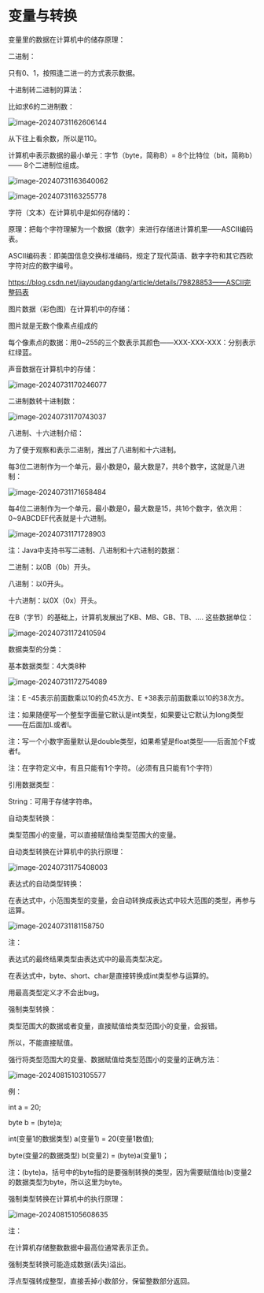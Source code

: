 # 变量与转换

变量里的数据在计算机中的储存原理：

二进制：

只有0、1，按照逢二进一的方式表示数据。

十进制转二进制的算法：

比如求6的二进制数：

![image-20240731162606144](变量与转换/image-20240731162606144.png)

从下往上看余数，所以是110。

计算机中表示数据的最小单元：字节（byte，简称B）= 8个比特位（bit，简称b）——   8个二进制位组成。

![image-20240731163640062](变量与转换/image-20240731163640062.png)

![image-20240731163255778](变量与转换/image-20240731163255778.png)



字符（文本）在计算机中是如何存储的：

原理：把每个字符理解为一个数据（数字）来进行存储进计算机里——ASCII编码表。

ASCII编码表：即美国信息交换标准编码，规定了现代英语、数字字符和其它西欧字符对应的数字编号。

https://blog.csdn.net/jiayoudangdang/article/details/79828853——ASCII完整码表

图片数据（彩色图）在计算机中的存储：

图片就是无数个像素点组成的

每个像素点的数据：用0~255的三个数表示其颜色——XXX-XXX-XXX：分别表示红绿蓝。

声音数据在计算机中的存储：

![image-20240731170246077](变量与转换/image-20240731170246077.png)

二进制数转十进制数：

![image-20240731170743037](变量与转换/image-20240731170743037.png)

八进制、十六进制介绍：

为了便于观察和表示二进制，推出了八进制和十六进制。

每3位二进制作为一个单元，最小数是0，最大数是7，共8个数字，这就是八进制：

![image-20240731171658484](变量与转换/image-20240731171658484.png)

每4位二进制作为一个单元，最小数是0，最大数是15，共16个数字，依次用：0~9ABCDEF代表就是十六进制。

![image-20240731171728903](变量与转换/image-20240731171728903.png)

注：Java中支持书写二进制、八进制和十六进制的数据：

二进制：以0B（0b）开头。

八进制：以0开头。

十六进制：以0X（0x）开头。

在B（字节）的基础上，计算机发展出了KB、MB、GB、TB、.... 这些数据单位：

![image-20240731172410594](变量与转换/image-20240731172410594.png)

数据类型的分类：

基本数据类型：4大类8种

![image-20240731172754089](变量与转换/image-20240731172754089.png)

注：E -45表示前面数乘以10的负45次方、E +38表示前面数乘以10的38次方。

注：如果随便写一个整型字面量它默认是int类型，如果要让它默认为long类型——在后面加L或者l。

注：写一个小数字面量默认是double类型，如果希望是float类型——后面加个F或者f。

注：在字符定义中，有且只能有1个字符。（必须有且只能有1个字符）

引用数据类型：

String：可用于存储字符串。

自动类型转换：

类型范围小的变量，可以直接赋值给类型范围大的变量。

自动类型转换在计算机中的执行原理：

![image-20240731175408003](变量与转换/image-20240731175408003.png)

表达式的自动类型转换：

在表达式中，小范围类型的变量，会自动转换成表达式中较大范围的类型，再参与运算。

![image-20240731181158750](变量与转换/image-20240731181158750.png)

注：

表达式的最终结果类型由表达式中的最高类型决定。

在表达式中，byte、short、char是直接转换成int类型参与运算的。

用最高类型定义才不会出bug。

强制类型转换：

类型范围大的数据或者变量，直接赋值给类型范围小的变量，会报错。

所以，不能直接赋值。

强行将类型范围大的变量、数据赋值给类型范围小的变量的正确方法：

![image-20240815103105577](变量与转换/image-20240815103105577.png)

例：

int a = 20;

byte b = (byte)a;

int(变量1的数据类型) a(变量1) = 20(变量1数值);

byte(变量2的数据类型) b(变量2) = (byte)a(变量1)；

注：(byte)a，括号中的byte指的是要强制转换的类型，因为需要赋值给(b)变量2的数据类型为byte，所以这里为byte。

强制类型转换在计算机中的执行原理：

![image-20240815105608635](变量与转换/image-20240815105608635.png)



注：

在计算机存储整数数据中最高位通常表示正负。

强制类型转换可能造成数据(丢失)溢出。

浮点型强转成整型，直接丢掉小数部分，保留整数部分返回。